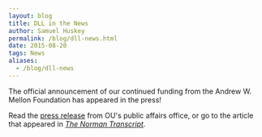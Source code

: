 ```yaml
---
layout: blog
title: DLL in the News
author: Samuel Huskey
permalink: /blog/dll-news.html
date: 2015-08-20
tags: News
aliases:
  - /blog/dll-news
---
```


The official announcement of our continued funding from the Andrew W. Mellon Foundation has appeared in the press!

Read the [press release](http://www.eurekalert.org/pub_releases/2015-08/uoo-or081715.php) from OU's public affairs office, or go to the article that appeared in [_The Norman Transcript_](http://www.normantranscript.com/news/university_of_oklahoma/ou-receives-million-grant-for-digital-latin-library/article_82941f45-a7a2-5db4-aea6-500b249ab7fc.html).
